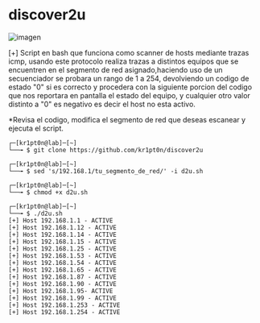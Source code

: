 # discover2u
![imagen](https://www.ccn.cni.es/images/slides/banner-actualidad.jpg)

[+] Script en bash que funciona como scanner de hosts mediante trazas icmp, usando este protocolo realiza trazas a distintos equipos que se encuentren en el segmento de red asignado,haciendo uso de un secuenciador se probara un rango de 1 a 254, devolviendo un codigo de estado "0" si es correcto y procedera con la siguiente porcion del codigo que nos reportara en pantalla el estado del equipo, y cualquier otro valor distinto a "0" es negativo es decir el host no esta activo.

*Revisa el codigo, modifica el segmento de red que deseas escanear y ejecuta el script.
    
    ┌─[kr1pt0n@lab]─[~]
    └──╼ $ git clone https://github.com/kr1pt0n/discover2u
    
    ┌─[kr1pt0n@lab]─[~]
    └──╼ $ sed 's/192.168.1/tu_segmento_de_red/' -i d2u.sh

    ┌─[kr1pt0n@lab]─[~]
    └──╼ $ chmod +x d2u.sh
    
    ┌─[kr1pt0n@lab]─[~]
    └──╼ $ ./d2u.sh
    [+] Host 192.168.1.1 - ACTIVE
    [+] Host 192.168.1.12 - ACTIVE
    [+] Host 192.168.1.14 - ACTIVE
    [+] Host 192.168.1.15 - ACTIVE
    [+] Host 192.168.1.25 - ACTIVE
    [+] Host 192.168.1.53 - ACTIVE
    [+] Host 192.168.1.54 - ACTIVE
    [+] Host 192.168.1.65 - ACTIVE
    [+] Host 192.168.1.87 - ACTIVE
    [+] Host 192.168.1.90 - ACTIVE
    [+] Host 192.168.1.95- ACTIVE
    [+] Host 192.168.1.99 - ACTIVE
    [+] Host 192.168.1.253 - ACTIVE
    [+] Host 192.168.1.254 - ACTIVE


